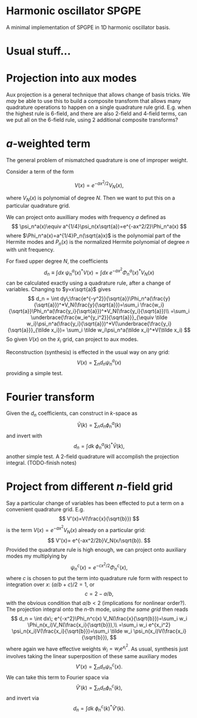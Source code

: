 # Harmonic oscillator SPGPE 
A minimal implementation of SPGPE in 1D harmonic oscillator basis. 

# Usual stuff...

# Projection into aux modes
Aux projection is a general technique that allows change of basis tricks. We _may_ be able to use this to build a composite transform that allows many quadrature operations to happen on a single quadrature rule grid. E.g. when the highest rule is 6-field, and there are also 2-field and 4-field terms, can we put all on the 6-field rule, using 2 additional composite transforms?

# $a$-weighted term
The general problem of mismatched quadrature is one of improper weight. 

Consider a term of the form 

$$
V(x)=e^{-ax^2/2}V_N(x),
$$

where $V_N(x)$ is polynomial of degree $N$. Then we want to put this on a particular quadrature grid.

We can project onto auxilliary modes with frequency $a$ defined as 
$$
\psi_n^a(x)\equiv a^{1/4}\psi_n(x\sqrt{a})=e^{-ax^2/2}\Phi_n^a(x)
$$
where $\Phi_n^a(x)=a^{1/4}P_n(\sqrt{a}x)$ is the polynomial part of the Hermite modes and $P_n(x)$ is the normalized Hermite polynomial of degree $n$ with unit frequency.

For fixed upper degree $N$, the coefficients
$$
d_n \equiv \int dx\;\psi_n^a(x)^*V(x)=\int dx\; e^{-ax^2}\Phi_n^a(x)^*V_N(x)
$$
can be calculated exactly using a quadrature rule, after a change of variables. Changing to $y=x\sqrt{a}$ gives
$$
d_n = \int dy\;\frac{e^{-y^2}}{\sqrt{a}}\Phi_n^a(\frac{y}{\sqrt{a}})^*V_N(\frac{y}{\sqrt{a}})=\sum_i \frac{w_i}{\sqrt{a}}\Phi_n^a(\frac{y_i}{\sqrt{a}})^*V_N(\frac{y_i}{\sqrt{a}})\\
=\sum_i \underbrace{\frac{w_ie^{y_i^2}}{\sqrt{a}}}_{\equiv \tilde w_i}\psi_n^a(\frac{y_i}{\sqrt{a}})^*V(\underbrace{\frac{y_i}{\sqrt{a}}}_{\tilde x_i})= \sum_i \tilde w_i\psi_n^a(\tilde x_i)^*V(\tilde x_i)
$$
So given $V(x)$ on the $\tilde x_i$ grid, can project to aux modes. 

Reconstruction (synthesis) is effected in the usual way on any grid:
$$
V(x) = \sum_n d_n \psi_n^a(x)\tag{test}
$$
providing a simple test.

# Fourier transform
Given the $d_n$ coefficients, can construct in $k$-space as 
$$
\tilde V(k)=\sum_n d_n\phi_n^a(k)
$$
and invert with 
$$
d_n = \int dk\; \phi_n^a(k)^*\tilde V(k),\tag{test}
$$
another simple test. A 2-field quadrature will accomplish the projection integral. (TODO-finish notes)

# Project from different $n$-field grid
Say a particular change of variables has been effected to put a term on a convenient quadrature grid. E.g. 
$$
V'(x)=V(\frac{x}{\sqrt{b}})
$$
is the term $V(x)=e^{-ax^2}V_N(x)$ already on a particular grid:
$$
V'(x)= e^{-ax^2/2b}V_N(x/\sqrt{b}).
$$
Provided the quadrature rule is high enough, we can project onto auxiliary modes my multiplying by 
$$
\psi_n^c(x)=e^{-cx^2/2}\Phi_n^c(x),
$$ 
where $c$ is chosen to put the term into quadrature rule form with respect to integration over $x$: $(a/b + c)/2=1$, or 
$$
c=2-a/b,
$$
with the obvious condition that $a/b<2$ (implications for nonlinear order?).
The projection integral onto the $n$-th mode, _using the same grid_ then reads
$$
d_n = \int dx\; e^{-x^2}\Phi_n^c(x) V_N(\frac{x}{\sqrt{b}})=\sum_i w_i \Phi_n(x_i)V_N(\frac{x_i}{\sqrt{b}}),\\
=\sum_i w_i e^{x_i^2} \psi_n(x_i)V(\frac{x_i}{\sqrt{b}})=\sum_i \tilde w_i \psi_n(x_i)V(\frac{x_i}{\sqrt{b}}),
$$
where again we have effective weights $\tilde w_i=w_ie^{x_i^2}$. As usual, synthesis just involves taking the linear superposition of these same auxiliary modes
$$
V'(x)=\sum_n d_n \psi_n^c(x).\tag{test}
$$
We can take this term to Fourier space via 
$$
\tilde V'(k)=\sum_n d_n\phi_n^c(k),
$$
and invert via 
$$
d_n=\int dk\;\phi_n^c(k)^*\tilde V'(k).\tag{test}
$$
